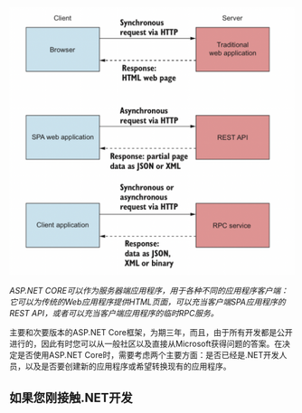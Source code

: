 ![在这里插入图片描述](/static/1.5.png)

*ASP.NET CORE可以作为服务器端应用程序，用于各种不同的应用程序客户端：它可以为传统的Web应用程序提供HTML页面，可以充当客户端SPA应用程序的REST API，或者可以充当客户端应用程序的临时RPC服务。*

主要和次要版本的ASP.NET Core框架，为期三年，而且，由于所有开发都是公开进行的，因此有时您可以从一般社区以及直接从Microsoft获得问题的答案。在决定是否使用ASP.NET Core时，需要考虑两个主要方面：是否已经是.NET开发人员，以及是否要创建新的应用程序或希望转换现有的应用程序。

## 如果您刚接触.NET开发

